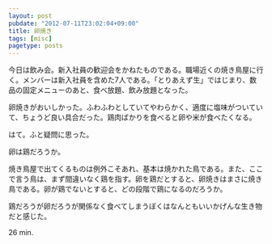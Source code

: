 ```yaml
---
layout: post
pubdate: "2012-07-11T23:02:04+09:00"
title: 卵焼き
tags: [misc]
pagetype: posts
---
```

今日は飲み会。新入社員の歓迎会をかねたものである。職場近くの焼き鳥屋に行く。メンバーは新入社員を含めた7人である。「とりあえず生」ではじまり、数品の固定メニューのあと、食べ放題、飲み放題となった。

卵焼きがおいしかった。ふわふわとしていてやわらかく、適度に塩味がついていて、ちょうど良い具合だった。鶏肉ばかりを食べると卵や米が食べたくなる。

はて。ふと疑問に思った。

卵は鶏だろうか。

焼き鳥屋で出てくるものは例外こそあれ、基本は焼かれた鳥である。また、ここで言う鳥は、まず間違いなく鶏を指す。卵を鶏だとすると、卵焼きはまさに焼き鳥である。卵が鶏でないとすると、どの段階で鶏になるのだろうか。

鶏だろうが卵だろうが関係なく食べてしまうぼくはなんともいいかげんな生き物だと感じた。

26 min.
